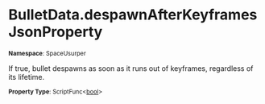 # BulletData.despawnAfterKeyframes JsonProperty

<small>**Namespace**: SpaceUsurper</small>

If true, bullet despawns as soon as it runs out of keyframes, regardless of its lifetime.

<small>**Property Type**: ScriptFunc&lt;[bool](https://docs.microsoft.com/en-us/dotnet/api/system.boolean?view=netframework-4.5)&gt;</small>

